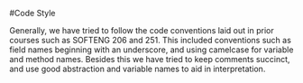 #Code Style

Generally, we have tried to follow the code conventions laid out in prior courses such as SOFTENG 206 and 251. This included conventions such as field names beginning with an underscore, and using camelcase for variable and method names.
Besides this we have tried to keep comments succinct, and use good abstraction and variable names to aid in interpretation.